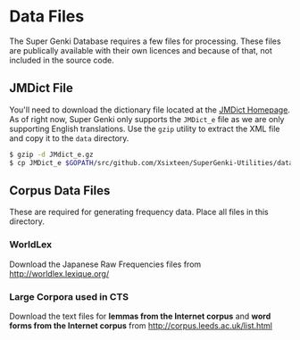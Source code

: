 # Data Files

The Super Genki Database requires a few files for processing. These files are publically available with their own licences and because of that, not included in the source code.

## JMDict File
You'll need to download the dictionary file located at the [JMDict Homepage](http://edrdg.org/jmdict/j_jmdict.html). As of right now, Super Genki only supports the `JMDict_e` file as we are only supporting English translations. Use the `gzip` utility to extract the XML file and copy it to the `data` directory.

```bash
$ gzip -d JMdict_e.gz
$ cp JMDict_e $GOPATH/src/github.com/Xsixteen/SuperGenki-Utilities/data/.
```

## Corpus Data Files
These are required for generating frequency data. Place all files in this directory.

### WorldLex
Download the Japanese Raw Frequencies files from http://worldlex.lexique.org/

### Large Corpora used in CTS
Download the text files for **lemmas from the Internet corpus** and **word forms from the Internet corpus** from http://corpus.leeds.ac.uk/list.html
